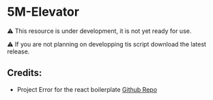 # 5M-Elevator

⚠️ This resource is under development, it is not yet ready for use.

⚠️ If you are not planning on developping tis script download the latest  release.

## Credits:
- Project Error for the react boilerplate [Github Repo](https://github.com/project-error/fivem-react-boilerplate-lua)
